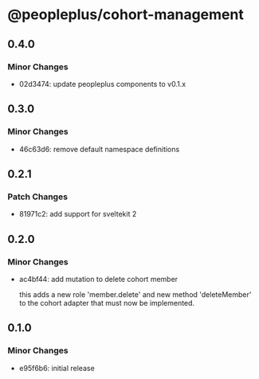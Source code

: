 # @peopleplus/cohort-management

## 0.4.0

### Minor Changes

- 02d3474: update peopleplus components to v0.1.x

## 0.3.0

### Minor Changes

- 46c63d6: remove default namespace definitions

## 0.2.1

### Patch Changes

- 81971c2: add support for sveltekit 2

## 0.2.0

### Minor Changes

- ac4bf44: add mutation to delete cohort member

  this adds a new role 'member.delete' and new method 'deleteMember' to the cohort adapter that must
  now be implemented.

## 0.1.0

### Minor Changes

- e95f6b6: initial release

